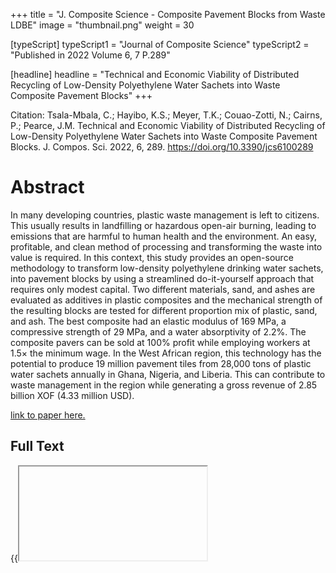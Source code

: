+++
title = "J. Composite Science - Composite Pavement Blocks from Waste LDBE"
image = "thumbnail.png"
weight = 30

[typeScript] 
typeScript1 = "Journal of Composite Science" 
typeScript2 = "Published in 2022 Volume 6, 7 P.289"

[headline]
headline = "Technical and Economic Viability of Distributed Recycling of Low-Density Polyethylene Water Sachets into Waste Composite Pavement Blocks"
+++

Citation: Tsala-Mbala, C.; Hayibo, K.S.; Meyer, T.K.; Couao-Zotti, N.; Cairns, P.; Pearce, J.M. Technical and Economic Viability of Distributed Recycling of Low-Density Polyethylene Water Sachets into Waste Composite Pavement Blocks. J. Compos. Sci. 2022, 6, 289. https://doi.org/10.3390/jcs6100289



# Abstract

In many developing countries, plastic waste management is left to citizens. This usually results in landfilling or hazardous open-air burning, leading to emissions that are harmful to human health and the environment. An easy, profitable, and clean method of processing and transforming the waste into value is required. In this context, this study provides an open-source methodology to transform low-density polyethylene drinking water sachets, into pavement blocks by using a streamlined do-it-yourself approach that requires only modest capital. Two different materials, sand, and ashes are evaluated as additives in plastic composites and the mechanical strength of the resulting blocks are tested for different proportion mix of plastic, sand, and ash. The best composite had an elastic modulus of 169 MPa, a compressive strength of 29 MPa, and a water absorptivity of 2.2%. The composite pavers can be sold at 100% profit while employing workers at 1.5× the minimum wage. In the West African region, this technology has the potential to produce 19 million pavement tiles from 28,000 tons of plastic water sachets annually in Ghana, Nigeria, and Liberia. This can contribute to waste management in the region while generating a gross revenue of 2.85 billion XOF (4.33 million USD).

[link to paper here.](https://www.mdpi.com/2504-477X/6/10/289)

## Full Text

{{<iframe pavers.pdf>}}